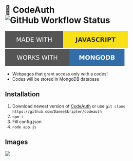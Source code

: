 # 🔑 CodeAuth ![GitHub Workflow Status](https://img.shields.io/github/workflow/status/daneeskripter/codeauth/CodeQL)
![JS](/img/js.svg) ![MongoDB](/img/mongodb.svg)
- Webpages that grant access only with a codes!
- Codes will be stored in MongoDB database
## Installation
1) Download newest version of [CodeAuth](https://github.com/DaneeSkripter/codeauth/releases) or use ```git clone https://github.com/DaneeSkripter/codeauth```
2) ```npm i```
3) Fill config.json
4) ```node app.js```
## Images
![](https://clickimg.xyz/img/oAder.png)
